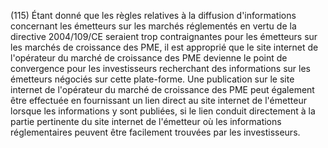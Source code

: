 (115) Étant donné que les règles relatives à la diffusion d'informations concernant les émetteurs sur les marchés réglementés en vertu de la directive 2004/109/CE seraient trop contraignantes pour les émetteurs sur les marchés de croissance des PME, il est approprié que le site internet de l'opérateur du marché de croissance des PME devienne le point de convergence pour les investisseurs recherchant des informations sur les émetteurs négociés sur cette plate-forme. Une publication sur le site internet de l'opérateur du marché de croissance des PME peut également être effectuée en fournissant un lien direct au site internet de l'émetteur lorsque les informations y sont publiées, si le lien conduit directement à la partie pertinente du site internet de l'émetteur où les informations réglementaires peuvent être facilement trouvées par les investisseurs.